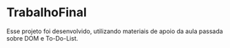 ﻿# TrabalhoFinal

 Esse projeto foi desenvolvido, utilizando materiais de apoio da aula passada sobre DOM e To-Do-List. 
